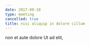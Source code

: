 ```yaml
---
date: 2017-09-10
type: meeting
cancelled: true
title: nisi aliquip in dolore cillum
---
```

non et aute dolore Ut ad elit,